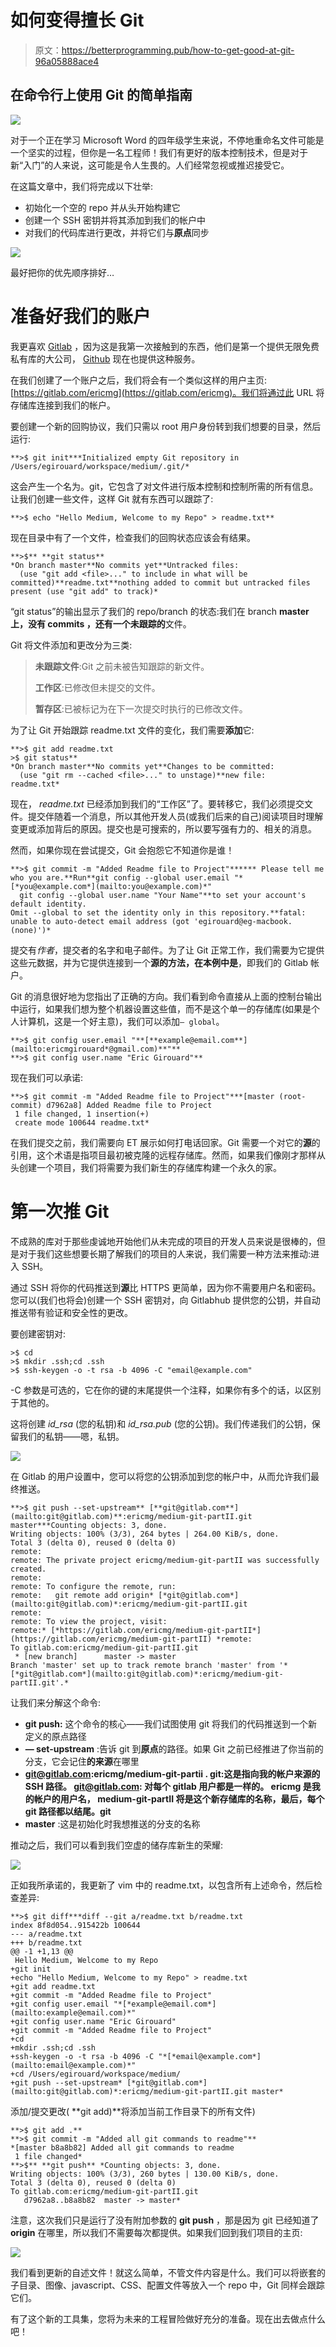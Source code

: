 # 如何变得擅长 Git

> 原文：<https://betterprogramming.pub/how-to-get-good-at-git-96a05888ace4>

## 在命令行上使用 Git 的简单指南

![](img/3dca1ab21f423bb5240395c95fbaada2.png)

对于一个正在学习 Microsoft Word 的四年级学生来说，不停地重命名文件可能是一个坚实的过程，但你是一名工程师！我们有更好的版本控制技术，但是对于新“入门”的人来说，这可能是令人生畏的。人们经常忽视或推迟接受它。

在这篇文章中，我们将完成以下壮举:

*   初始化一个空的 repo 并从头开始构建它
*   创建一个 SSH 密钥并将其添加到我们的帐户中
*   对我们的代码库进行更改，并将它们与**原点**同步

![](img/4cb7c0b9c5ef4b005790f0de06749030.png)

最好把你的优先顺序排好…

# 准备好我们的账户

我更喜欢 [Gitlab](https://gitlab.com/) ，因为这是我第一次接触到的东西，他们是第一个提供无限免费私有库的大公司， [Github](https://github.com/) 现在也提供这种服务。

在我们创建了一个账户之后，我们将会有一个类似这样的用户主页:[https://gitlab.com/ericmg](https://gitlab.com/ericmg)。我们将通过此 URL 将存储库连接到我们的帐户。

要创建一个新的回购协议，我们只需以 root 用户身份转到我们想要的目录，然后运行:

```
**>$ git init***Initialized empty Git repository in /Users/egirouard/workspace/medium/.git/*
```

这会产生一个名为。git，它包含了对文件进行版本控制和控制所需的所有信息。让我们创建一些文件，这样 Git 就有东西可以跟踪了:

```
**>$ echo "Hello Medium, Welcome to my Repo" > readme.txt**
```

现在目录中有了一个文件，检查我们的回购状态应该会有结果。

```
**>$** **git status**
*On branch master**No commits yet**Untracked files:
  (use "git add <file>..." to include in what will be committed)**readme.txt**nothing added to commit but untracked files present (use "git add" to track)*
```

“git status”的输出显示了我们的 repo/branch 的状态:我们在 branch **master 上，**没有 **commits** ，还有一个**未跟踪的**文件。

Git 将文件添加和更改分为三类:

> **未跟踪文件**:Git 之前未被告知跟踪的新文件。
> 
> **工作区**:已修改但未提交的文件。
> 
> **暂存区**:已被标记为在下一次提交时执行的已修改文件。

为了让 Git 开始跟踪 readme.txt 文件的变化，我们需要**添加**它:

```
**>$ git add readme.txt
>$ git status**
*On branch master**No commits yet**Changes to be committed:
  (use "git rm --cached <file>..." to unstage)**new file:   readme.txt*
```

现在， *readme.txt* 已经添加到我们的“工作区”了。要转移它，我们必须提交文件。提交伴随着一个消息，所以其他开发人员(或我们后来的自己)阅读项目时理解变更或添加背后的原因。提交也是可搜索的，所以要写强有力的、相关的消息。

然而，如果你现在尝试提交，Git 会抱怨它不知道你是谁！

```
**>$ git commit -m "Added Readme file to Project"****** Please tell me who you are.**Run**git config --global user.email "*[*you@example.com*](mailto:you@example.com)*"
  git config --global user.name "Your Name"**to set your account's default identity.
Omit --global to set the identity only in this repository.**fatal: unable to auto-detect email address (got 'egirouard@eg-macbook.(none)')*
```

提交有*作者*，提交者的名字和电子邮件。为了让 Git 正常工作，我们需要为它提供这些元数据，并为它提供连接到一个**源的方法，在本例中是**，即我们的 Gitlab 帐户。

Git 的消息很好地为您指出了正确的方向。我们看到命令直接从上面的控制台输出中运行，如果我们想为整个机器设置这些值，而不是这个单一的存储库(如果是个人计算机，这是一个好主意)，我们可以添加`— global`。

```
**>$ git config user.email "**[**example@email.com**](mailto:ericmgirouard*@gmail.com)**"**
**>$ git config user.name "Eric Girouard"**
```

现在我们可以承诺:

```
**>$ git commit -m "Added Readme file to Project"***[master (root-commit) d7962a8] Added Readme file to Project
 1 file changed, 1 insertion(+)
 create mode 100644 readme.txt*
```

在我们提交之前，我们需要向 ET 展示如何打电话回家。Git 需要一个对它的**源**的引用，这个术语是指项目最初被克隆的远程存储库。然而，如果我们像刚才那样从头创建一个项目，我们将需要为我们新生的存储库构建一个永久的家。

# 第一次推 Git

不成熟的库对于那些虔诚地开始他们从未完成的项目的开发人员来说是很棒的，但是对于我们这些想要长期了解我们的项目的人来说，我们需要一种方法来推动:进入 SSH。

通过 SSH 将你的代码推送到**源**比 HTTPS 更简单，因为你不需要用户名和密码。您可以(我们也将会)创建一个 SSH 密钥对，向 Gitlabhub 提供您的公钥，并自动推送带有验证和安全性的更改。

要创建密钥对:

```
>$ cd
>$ mkdir .ssh;cd .ssh
>$ ssh-keygen -o -t rsa -b 4096 -C "email@example.com"
```

-C 参数是可选的，它在你的键的末尾提供一个注释，如果你有多个的话，以区别于其他的。

这将创建 *id_rsa* (您的私钥)和 *id_rsa.pub* (您的公钥)。我们传递我们的公钥，保留我们的私钥——嗯，私钥。

![](img/5467fe011cd8937980ab198f0bd1f2c4.png)

在 Gitlab 的用户设置中，您可以将您的公钥添加到您的帐户中，从而允许我们最终推送。

```
**>$ git push --set-upstream** [**git@gitlab.com**](mailto:git@gitlab.com)**:ericmg/medium-git-partII.git master***Counting objects: 3, done.
Writing objects: 100% (3/3), 264 bytes | 264.00 KiB/s, done.
Total 3 (delta 0), reused 0 (delta 0)
remote:
remote: The private project ericmg/medium-git-partII was successfully created.
remote:
remote: To configure the remote, run:
remote:   git remote add origin* [*git@gitlab.com*](mailto:git@gitlab.com)*:ericmg/medium-git-partII.git
remote:
remote: To view the project, visit:
remote:* [*https://gitlab.com/ericmg/medium-git-partII*](https://gitlab.com/ericmg/medium-git-partII) *remote:
To gitlab.com:ericmg/medium-git-partII.git
 * [new branch]      master -> master
Branch 'master' set up to track remote branch 'master' from '*[*git@gitlab.com*](mailto:git@gitlab.com)*:ericmg/medium-git-partII.git'.*
```

让我们来分解这个命令:

*   **git push:** 这个命令的核心——我们试图使用 git 将我们的代码推送到一个新定义的原点路径
*   **— set-upstream** :告诉 git 到**原点**的路径。如果 Git 之前已经推进了你当前的分支，它会记住**的来源**在哪里
*   [**git@gitlab.com**](mailto:git@gitlab.com)**:ericmg/medium-git-partii . git:**这是指向我的帐户来源的 SSH 路径。 **git@gitlab.com:** 对每个 gitlab 用户都是一样的。 **ericmg** 是我的帐户的用户名， **medium-git-partII** 将是这个新存储库的名称，最后，每个 git 路径都以**结尾。git**
*   **master** :这是初始化时我想推送的分支的名称

推动之后，我们可以看到我们空虚的储存库新生的荣耀:

![](img/361c56c9538ba3ba87317faeb3a1e797.png)

正如我所承诺的，我更新了 vim 中的 readme.txt，以包含所有上述命令，然后检查差异:

```
**>$ git diff***diff --git a/readme.txt b/readme.txt
index 8f8d054..915422b 100644
--- a/readme.txt
+++ b/readme.txt
@@ -1 +1,13 @@
 Hello Medium, Welcome to my Repo
+git init
+echo "Hello Medium, Welcome to my Repo" > readme.txt
+git add readme.txt
+git commit -m "Added Readme file to Project"
+git config user.email "*[*example@email.com*](mailto:example@email.com)*"
+git config user.name "Eric Girouard"
+git commit -m "Added Readme file to Project"
+cd
+mkdir .ssh;cd .ssh
+ssh-keygen -o -t rsa -b 4096 -C "*[*email@example.com*](mailto:email@example.com)*"
+cd /Users/egirouard/workspace/medium/
+git push --set-upstream* [*git@gitlab.com*](mailto:git@gitlab.com)*:ericmg/medium-git-partII.git master*
```

添加/提交更改( **git add)**将添加当前工作目录下的所有文件)

```
**>$ git add .**
**>$ git commit -m "Added all git commands to readme"**
*[master b8a8b82] Added all git commands to readme
 1 file changed*
**>$** **git push** *Counting objects: 3, done.
Writing objects: 100% (3/3), 260 bytes | 130.00 KiB/s, done.
Total 3 (delta 0), reused 0 (delta 0)
To gitlab.com:ericmg/medium-git-partII.git
   d7962a8..b8a8b82  master -> master*
```

注意，这次我们只是运行了没有附加参数的 **git push** ，那是因为 git 已经知道了 **origin** 在哪里，所以我们不需要每次都提供。如果我们回到我们项目的主页:

![](img/825b05de2634812bd7e6d1e632d2184d.png)

我们看到更新的自述文件！就这么简单，不管文件内容是什么。我们可以将嵌套的子目录、图像、javascript、CSS、配置文件等放入一个 repo 中，Git 同样会跟踪它们。

有了这个新的工具集，您将为未来的工程冒险做好充分的准备。现在出去做点什么吧！